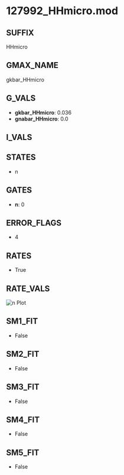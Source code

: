 # 127992_HHmicro.mod

## SUFFIX

HHmicro

## GMAX_NAME

gkbar_HHmicro

## G_VALS

- **gkbar_HHmicro**: 0.036
- **gnabar_HHmicro**: 0.0

## I_VALS


## STATES

- n

## GATES

- **n**: 0

## ERROR_FLAGS

- 4

## RATES

- True

## RATE_VALS

![n Plot](/Users/pbozelos/Dropbox/icg-Chai-Panos/supermodels/output_markdown_files/K/127992_HHmicro.mod/images/n.png)

## SM1_FIT

- False

## SM2_FIT

- False

## SM3_FIT

- False

## SM4_FIT

- False

## SM5_FIT

- False

